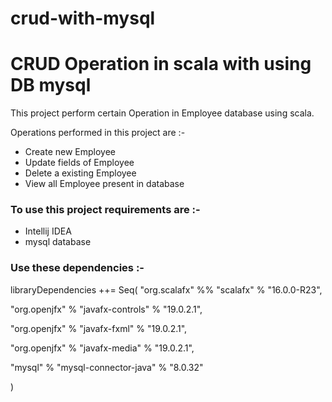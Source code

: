 # crud-with-mysql

# CRUD Operation in scala with using DB mysql 

This project perform certain Operation in Employee database using scala.

Operations performed in this project are :-
- Create new Employee
- Update fields of Employee
- Delete a existing Employee
- View all Employee present in database


### To use this project requirements are :- 

- Intellij IDEA
- mysql database

### Use these dependencies :-

libraryDependencies ++= Seq(
  "org.scalafx" %% "scalafx" % "16.0.0-R23",

  "org.openjfx" % "javafx-controls" % "19.0.2.1",

  "org.openjfx" % "javafx-fxml" % "19.0.2.1",

  "org.openjfx" % "javafx-media" % "19.0.2.1",

  "mysql" % "mysql-connector-java" % "8.0.32"

)

